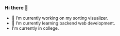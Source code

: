 ### Hi there 👋

- 🔭 I’m currently working on my sorting visualizer.
- 🌱 I’m currently learning backend web development.
- I'm currently in college.

